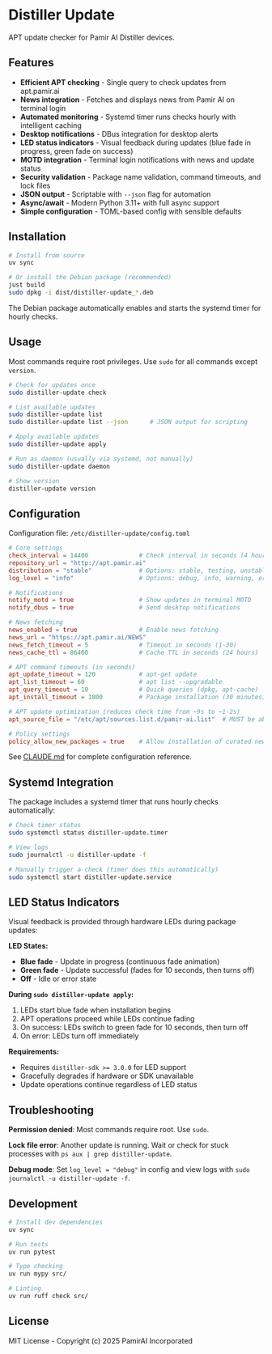 # Distiller Update

APT update checker for Pamir AI Distiller devices.

## Features

- **Efficient APT checking** - Single query to check updates from apt.pamir.ai
- **News integration** - Fetches and displays news from Pamir AI on terminal login
- **Automated monitoring** - Systemd timer runs checks hourly with intelligent caching
- **Desktop notifications** - DBus integration for desktop alerts
- **LED status indicators** - Visual feedback during updates (blue fade in progress, green fade on success)
- **MOTD integration** - Terminal login notifications with news and update status
- **Security validation** - Package name validation, command timeouts, and lock files
- **JSON output** - Scriptable with `--json` flag for automation
- **Async/await** - Modern Python 3.11+ with full async support
- **Simple configuration** - TOML-based config with sensible defaults

## Installation

```bash
# Install from source
uv sync

# Or install the Debian package (recommended)
just build
sudo dpkg -i dist/distiller-update_*.deb
```

The Debian package automatically enables and starts the systemd timer for hourly checks.

## Usage

Most commands require root privileges. Use `sudo` for all commands except `version`.

```bash
# Check for updates once
sudo distiller-update check

# List available updates
sudo distiller-update list
sudo distiller-update list --json      # JSON output for scripting

# Apply available updates
sudo distiller-update apply

# Run as daemon (usually via systemd, not manually)
sudo distiller-update daemon

# Show version
distiller-update version
```

## Configuration

Configuration file: `/etc/distiller-update/config.toml`

```toml
# Core settings
check_interval = 14400              # Check interval in seconds (4 hours)
repository_url = "http://apt.pamir.ai"
distribution = "stable"             # Options: stable, testing, unstable
log_level = "info"                  # Options: debug, info, warning, error

# Notifications
notify_motd = true                  # Show updates in terminal MOTD
notify_dbus = true                  # Send desktop notifications

# News fetching
news_enabled = true                 # Enable news fetching
news_url = "https://apt.pamir.ai/NEWS"
news_fetch_timeout = 5              # Timeout in seconds (1-30)
news_cache_ttl = 86400              # Cache TTL in seconds (24 hours)

# APT command timeouts (in seconds)
apt_update_timeout = 120            # apt-get update
apt_list_timeout = 60               # apt list --upgradable
apt_query_timeout = 10              # Quick queries (dpkg, apt-cache)
apt_install_timeout = 1800          # Package installation (30 minutes)

# APT update optimization (reduces check time from ~9s to ~1-2s)
apt_source_file = "/etc/apt/sources.list.d/pamir-ai.list"  # MUST be absolute path

# Policy settings
policy_allow_new_packages = true    # Allow installation of curated new packages
```

See [CLAUDE.md](CLAUDE.md) for complete configuration reference.

## Systemd Integration

The package includes a systemd timer that runs hourly checks automatically:

```bash
# Check timer status
sudo systemctl status distiller-update.timer

# View logs
sudo journalctl -u distiller-update -f

# Manually trigger a check (timer does this automatically)
sudo systemctl start distiller-update.service
```

## LED Status Indicators

Visual feedback is provided through hardware LEDs during package updates:

**LED States:**
- **Blue fade** - Update in progress (continuous fade animation)
- **Green fade** - Update successful (fades for 10 seconds, then turns off)
- **Off** - Idle or error state

**During `sudo distiller-update apply`:**
1. LEDs start blue fade when installation begins
2. APT operations proceed while LEDs continue fading
3. On success: LEDs switch to green fade for 10 seconds, then turn off
4. On error: LEDs turn off immediately

**Requirements:**
- Requires `distiller-sdk >= 3.0.0` for LED support
- Gracefully degrades if hardware or SDK unavailable
- Update operations continue regardless of LED status

## Troubleshooting

**Permission denied**: Most commands require root. Use `sudo`.

**Lock file error**: Another update is running. Wait or check for stuck processes with `ps aux | grep distiller-update`.

**Debug mode**: Set `log_level = "debug"` in config and view logs with `sudo journalctl -u distiller-update -f`.

## Development

```bash
# Install dev dependencies
uv sync

# Run tests
uv run pytest

# Type checking
uv run mypy src/

# Linting
uv run ruff check src/
```

## License

MIT License - Copyright (c) 2025 PamirAI Incorporated
